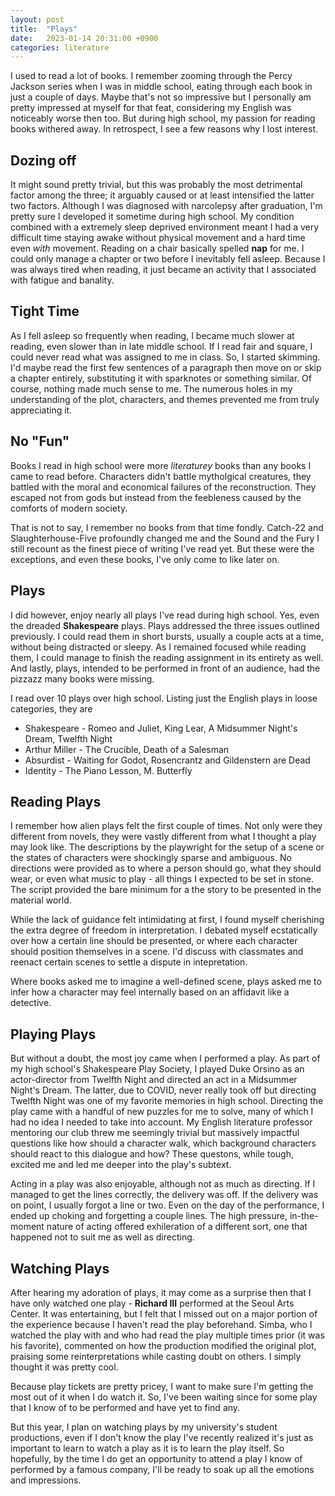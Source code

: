 ```yaml
---
layout: post
title:  "Plays"
date:   2023-01-14 20:31:00 +0900
categories: literature 
---
```

I used to read a lot of books. I remember zooming through the Percy Jackson series when I was in middle school, eating through each book in just a couple of days.
Maybe that's not so impressive but I personally am pretty impressed at myself for that feat, considering my English was noticeably worse then too.
But during high school, my passion for reading books withered away. In retrospect, I see a few reasons why I lost interest.

## Dozing off
It might sound pretty trivial, but this was probably the most detrimental factor among the three; it arguably caused or at least intensified the latter two factors.
Although I was diagnosed with narcolepsy after graduation, I'm pretty sure I developed it sometime during high school.
My condition combined with a extremely sleep deprived environment meant I had a very difficult time staying awake without physical movement and a hard time even _with_ movement.
Reading on a chair basically spelled **nap** for me. I could only manage a chapter or two before I inevitably fell asleep.
Because I was always tired when reading, it just became an activity that I associated with fatigue and banality.
## Tight Time
As I fell asleep so frequently when reading, I became much slower at reading, even slower than in late middle school. 
If I read fair and square, I could never read what was assigned to me in class. So, I started skimming. 
I'd maybe read the first few sentences of a paragraph then move on or skip a chapter entirely, substituting it with sparknotes or something similar.
Of course, nothing made much sense to me. The numerous holes in my understanding of the plot, characters, and themes prevented me from truly appreciating it.
## No "Fun"
Books I read in high school were more _literaturey_ books than any books I came to read before.
Characters didn't battle mytholgical creatures, they battled with the moral and economical failures of the reconstruction. 
They escaped not from gods but instead from the feebleness caused by the comforts of modern society.

That is not to say, I remember no books from that time fondly. 
Catch-22 and Slaughterhouse-Five profoundly changed me and the Sound and the Fury I still recount as the finest piece of writing I've read yet.
But these were the exceptions, and even these books, I've only come to like later on.

## Plays
I did however, enjoy nearly all plays I've read during high school. Yes, even the dreaded **Shakespeare** plays.
Plays addressed the three issues outlined previously. 
I could read them in short bursts, usually a couple acts at a time, without being distracted or sleepy.
As I remained focused while reading them, I could manage to finish the reading assignment in its entirety as well.
And lastly, plays, intended to be performed in front of an audience, had the pizzazz many books were missing.

I read over 10 plays over high school. Listing just the English plays in loose categories, they are
* Shakespeare - Romeo and Juliet, King Lear, A Midsummer Night's Dream, Twelfth Night
* Arthur Miller - The Crucible, Death of a Salesman
* Absurdist - Waiting for Godot, Rosencrantz and Gildenstern are Dead
* Identity - The Piano Lesson, M. Butterfly

## Reading Plays
I remember how alien plays felt the first couple of times. 
Not only were they different from novels, they were vastly different from what I thought a play may look like.
The descriptions by the playwright for the setup of a scene or the states of characters were shockingly sparse and ambiguous.
No directions were provided as to where a person should go, what they should wear, or even what music to play - all things I expected to be set in stone.
The script provided the bare minimum for a the story to be presented in the material world.

While the lack of guidance felt intimidating at first, I found myself cherishing the extra degree of freedom in interpretation. 
I debated myself ecstatically over how a certain line should be presented, or where each character should position themselves in a scene.
I'd discuss with classmates and reenact certain scenes to settle a dispute in intepretation.

Where books asked me to imagine a well-defined scene, plays asked me to infer how a character may feel internally based on an affidavit like a detective.

## Playing Plays
But without a doubt, the most joy came when I performed a play. 
As part of my high school's Shakespeare Play Society, I played Duke Orsino as an actor-director from Twelfth Night and directed an act in a Midsummer Night's Dream.
The latter, due to COVID, never really took off but directing Twelfth Night was one of my favorite memories in high school.
Directing the play came with a handful of new puzzles for me to solve, many of which I had no idea I needed to take into account.
My English literature professor mentoring our club threw me seemingly trivial but massively impactful questions like how should a character walk,
which background characters should react to this dialogue and how?
These questons, while tough, excited me and led me deeper into the play's subtext.

Acting in a play was also enjoyable, although not as much as directing.
If I managed to get the lines correctly, the delivery was off.
If the delivery was on point, I usually forgot a line or two.
Even on the day of the performance, I ended up choking and forgetting a couple lines.
The high pressure, in-the-moment nature of acting offered exhileration of a different sort, one that happened not to suit me as well as directing.

## Watching Plays
After hearing my adoration of plays, it may come as a surprise then that I have only watched one play - **Richard III** performed at the Seoul Arts Center.
It was entertaining, but I felt that I missed out on a major portion of the experience because I haven't read the play beforehand.
Simba, who I watched the play with and who had read the play multiple times prior (it was his favorite), 
commented on how the production modified the original plot, praising some reinterpretations while casting doubt on others.
I simply thought it was pretty cool.

Because play tickets are pretty pricey, I want to make sure I'm getting the most out of it when I do watch it. 
So, I've been waiting since for some play that I know of to be performed and have yet to find any.

But this year, I plan on watching plays by my university's student productions, even if I don't know the play
I've recently realized it's just as important to learn to watch a play as it is to learn the play itself. 
So hopefully, by the time I do get an opportunity to attend a play I know of performed by a famous company, I'll be ready to soak up all the emotions and impressions.
